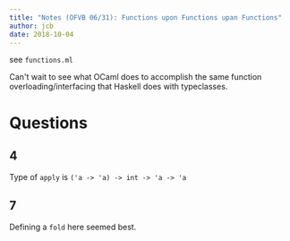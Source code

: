 ```yaml
---
title: "Notes (OFVB 06/31): Functions upon Functions upan Functions"
author: jcb
date: 2018-10-04
---
```


see `functions.ml`

Can't wait to see what OCaml does to accomplish the same function
overloading/interfacing that Haskell does with typeclasses.

# Questions

## 4
Type of `apply` is `('a -> 'a) -> int -> 'a -> 'a`

## 7

Defining a `fold` here seemed best.


